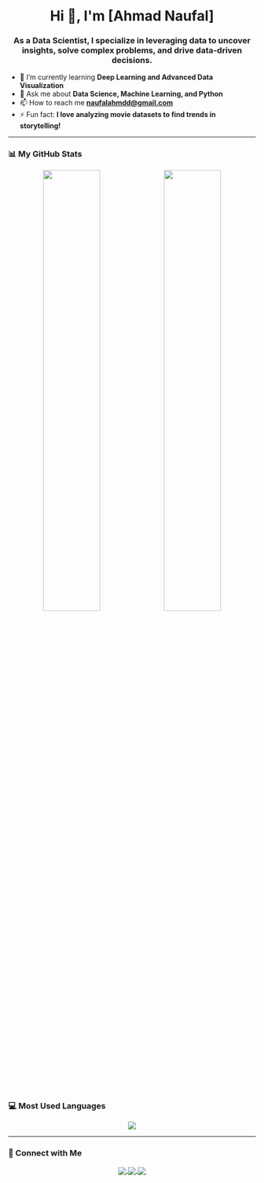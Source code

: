 <h1 align="center">Hi 👋, I'm [Ahmad Naufal]</h1>
<h3 align="center">As a Data Scientist, I specialize in leveraging data to uncover insights, solve complex problems, and drive data-driven decisions.</h3>

- 🌱 I’m currently learning **Deep Learning and Advanced Data Visualization**
- 💬 Ask me about **Data Science, Machine Learning, and Python**
- 📫 How to reach me **naufalahmdd@gmail.com**
- ⚡ Fun fact: **I love analyzing movie datasets to find trends in storytelling!**

---

### 📊 My GitHub Stats
<p align="center">
  <img width="48%" src="https://github-readme-stats.vercel.app/api?username=AHMADNAUFAL&show_icons=true&theme=dark&hide_border=true" />
  <img width="48%" src="https://github-readme-streak-stats.herokuapp.com/?user=USERNAME&theme=dark&hide_border=true" />
</p>

### 💻 Most Used Languages
<p align="center">
  <img src="https://github-readme-stats.vercel.app/api/top-langs/?username=USERNAME&layout=compact&theme=dark&hide_border=true" />
</p>

---

### 🔗 Connect with Me
<p align="center">
  <a href="https://linkedin.com/in/https://www.linkedin.com/in/ahmad-naufal-a729b9250/" target="_blank">
    <img align="center" src="https://img.shields.io/badge/-LinkedIn-blue?style=flat-square&logo=linkedin" />
  </a>
  <a href="https://twitter.com/USERNAME" target="_blank">
    <img align="center" src="https://img.shields.io/badge/-Twitter-blue?style=flat-square&logo=twitter" />
  </a>
  <a href="mailto:naufalahmdd@gmail.com">
    <img align="center" src="https://img.shields.io/badge/-Email-red?style=flat-square&logo=gmail" />
  </a>
</p>

